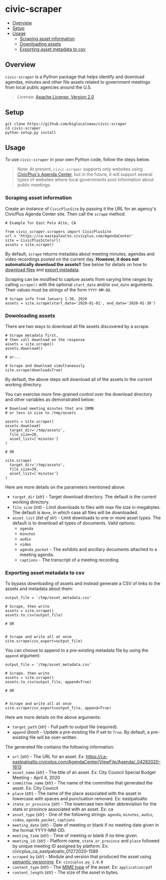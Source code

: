 # civic-scraper

- [Overview](#overview)
- [Setup](#setup)
- [Usage](#usage)
  - [Scraping asset information](#scraping-asset-information)
  - [Downloading assets](#downloading-assets)
  - [Exporting asset metadata to csv](#exporting-asset-metadata-to-csv)

## Overview

`civic-scraper` is a Python package that helps identify and download agendas, minutes and other file assets related to government meetings from local public agencies around the U.S.

> License: [Apache License, Version 2.0](http://www.apache.org/licenses/LICENSE-2.0)

## Setup

```
git clone https://github.com/biglocalnews/civic-scraper
cd civic-scraper
python setup.py install
```

## Usage

To use `civic-scraper` in your own Python code, follow the steps below.

> Note: At present, `civic-scraper` supports only websites using [CivicPlus's Agenda Center](https://www.civicplus.com/civicengage/civicengage/features), but in the future, it will support several types of websites where local governments post information about public meetings.

### Scraping asset information

Create an instance of `CivicPlusSite` by passing it the URL for an
agency's CivicPlus Agenda Center site. Then call the `scrape`
method.


```
# Example for East Palo Alto, CA

from civic_scraper.scrapers import CivicPlusSite
url = 'https://ca-eastpaloalto.civicplus.com/AgendaCenter'
site = CivicPlusSite(url)
assets = site.scrape()
```

By default, `scrape` returns metadata about meeting minutes, agendas and video recordings posted on the current day. **However, it does not automatically download the assets!!** See below for details on how to [download files](#downloading-assets) and [export metadata](#exporting-asset-metadata-to-csv).

Scraping can be modified to capture assets from varying time ranges by
calling `scrape()` with the optional `start_date` and/or `end_date` arguments. Their
values must be strings of the form `YYYY-MM-DD`.

```
# Scrape info from January 1-30, 2020
assets = site.scrape(start_date='2020-01-01', end_date='2020-01-30')
```

### Downloading assets

There are two ways to download all file assets discovered by a scrape.

```
# Scrape metadata first,
# then call download on the response
assets = site.scrape()
assets.download()

# or...

# Scrape and download simultaneously
site.scrape(download=True)
```

By default, the above steps will download all of the assets to the current working directory.

You can exercise more fine-grained control over the download directory and other variables as demonstrated below:

```
# Download meeting minutes that are 20MB
# or less in size to /tmp/assets

assets = site.scrape()
assets.download(
  target_dir='/tmp/assets',
  file_size=20,
  asset_list=['minutes']
)

# OR

site.scrape(
  target_dir='/tmp/assets',
  file_size=20,
  asset_list=['minutes']
)
```

Here are more details on the parameters mentioned above:

* `target_dir` (*str*) - Target download directory. The default is the current working directory.
* `file_size` (*int*) - Limit downloads to files with max file size in megabytes. The default is `None`, in which case all files will be downloaded.
* `asset_list` (*list of str*) -  Limit downloads to one or more asset types. The default is to download all types of documents. Valid options:
  * `agenda`
  * `minutes`
  * `audio`
  * `video`
  * `agenda_packet` - The exhibits and ancillary documents attached to a meeting agenda.
  * `captions` - The transcript of a meeting recording.

### Exporting asset metadata to csv

To bypass downloading of assets and instead generate a CSV of links to the assets and metadata about them:

```
output_file = '/tmp/asset_metadata.csv'

# Scrape, then write
assets = site.scrape()
assets.to_csv(output_file)

# OR


# Scrape and write all at once
site.scrape(csv_export=output_file)
```

You can choose to append to a pre-existing metadata file by using the `append` argument:

```
output_file = '/tmp/asset_metadata.csv'

# Scrape, then write
assets = site.scrape()
assets.to_csv(output_file, append=True)

# OR


# Scrape and write all at once
site.scrape(csv_export=output_file, append=True)
```

Here are more details on the above arguments:

* `target_path` (*str*) - Full path to output file (required).
* `append` (*bool*) - Update a pre-existing file if set to `True`. By default, a pre-existing file will be over-written.

The generated file contains the following information:

* `url` (*str*) - The URL for an asset. Ex: https://ca-eastpaloalto.civicplus.com/AgendaCenter/ViewFile/Agenda/_04282020-1613
* `asset_name` (*str*) - The title of an asset. Ex: City Council Special Budget Meeting - April 4, 2020
* `committee_name` (*str*) - The name of the committee that generated the asset. Ex: City Council
* `place` (*str*) - The name of the place associated with the asset in lowercase with spaces and punctuation removed. Ex: eastpaloalto
* `state_or_province` (*str*) - The lowercase two-letter abbreviation for the state or province associated with an asset. Ex: ca
* `asset_type` (*str*) - One of the following strings: `agenda`, `minutes`, `audio`, `video`, `agenda_packet`, `captions`
* `meeting_date` (*str*) - Date of meeting or blank if no meeting date given in the format YYYY-MM-DD.
* `meeting_time` (*str*) - Time of meeting or blank if no time given.
* `meeting_id`: (*str*) - Platform name, `state_or_province` and `place` followed by unique meeting ID assigned by platform. Ex: civicplus_ca_eastpaloalto_01272020-1589
* `scraped_by` (*str*) - Module and version that produced the asset using [semantic versioning](https://semver.org). Ex: `civicplus.py_1.0.0`
* `content_type` (*str*) - The [MIME type][] of the asset. Ex: `application/pdf`
* `content_length` (*str*) - The size of the asset in bytes.

[MIME type]: https://developer.mozilla.org/en-US/docs/Web/HTTP/Basics_of_HTTP/MIME_types
